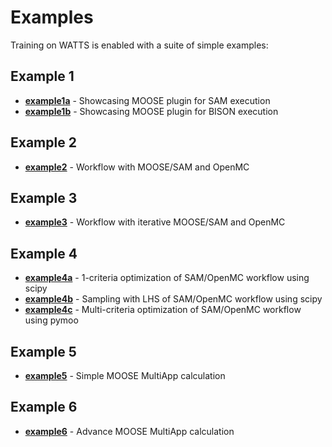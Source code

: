 # Examples

Training on WATTS is enabled with a suite of simple examples:

## Example 1
* [__example1a__](example1a_SAM/README.md) - Showcasing MOOSE plugin for SAM execution
* [__example1b__](example1b_BISON/README.md) - Showcasing MOOSE plugin for BISON execution
## Example 2
* [__example2__](example2_SAM_OpenMC/README.md) - Workflow with MOOSE/SAM and OpenMC
## Example 3
* [__example3__](example3_iterations/README.md) - Workflow with iterative MOOSE/SAM and OpenMC
## Example 4
* [__example4a__](example4a_opt_scipy/README.md) - 1-criteria optimization of SAM/OpenMC workflow using scipy
* [__example4b__](example4b_LHS_scipy/README.md) - Sampling with LHS of SAM/OpenMC workflow using scipy
* [__example4c__](example4c_opt_pymoo/README.md) - Multi-criteria optimization of SAM/OpenMC workflow using pymoo
## Example 5
* [__example5__](example5_multiapps/README.md) - Simple MOOSE MultiApp calculation
## Example 6
* [__example6__](example6_adv_multiapps/README.md) - Advance MOOSE MultiApp calculation
